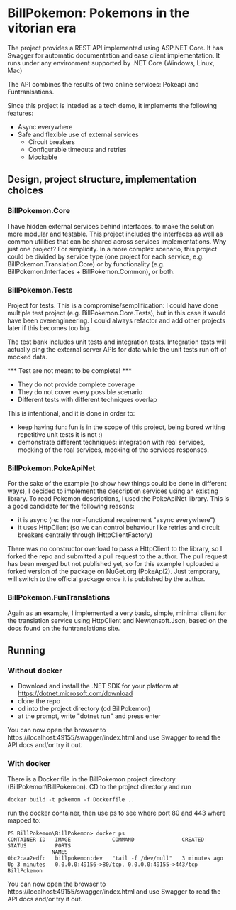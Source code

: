 # BillPokemon: Pokemons in the vitorian era

The project provides a REST API implemented using ASP.NET Core.
It has Swagger for automatic documentation and ease client implementation.
It runs under any environment supported by .NET Core (Windows, Linux, Mac)

The API combines the results of two online services: Pokeapi and Funtranlsations.

Since this project is inteded as a tech demo, it implements the following features:

- Async everywhere
- Safe and flexible use of external services 
    - Circuit breakers
    - Configurable timeouts and retries
    - Mockable


## Design, project structure, implementation choices


### BillPokemon.Core
I have hidden external services behind interfaces, to make the solution more modular and testable.
This project includes the interfaces as well as common utilities that can be shared across services implementations.
Why just one project? For simplicity. In a more complex scenario, this project could be divided by service type (one project for each service, e.g. BillPokemon.Translation.Core) or by functionality (e.g. BillPokemon.Interfaces + BillPokemon.Common), or both.

### BillPokemon.Tests
Project for tests. This is a compromise/semplification: I could have done multiple test project (e.g. BillPokemon.Core.Tests), but in this case it would have been overengineering. I could always refactor and add other projects later if this becomes too big.

The test bank includes unit tests and integration tests. Integration tests will actually ping the external server APIs for data while the unit tests run off of mocked data.

*** Test are not meant to be complete! ***
- They do not provide complete coverage
- They do not cover every possible scenario
- Different tests with different techniques overlap
 
 This is intentional, and it is done in order to:
 - keep having fun: fun is in the scope of this project, being bored writing repetitive unit tests it is not :)
 - demonstrate different techniques: integration with real services, mocking of the real services, mocking of the services responses.


### BillPokemon.PokeApiNet

For the sake of the example (to show how things could be done in different ways), I decided to implement the description services using an existing library. To read Pokemon descriptions, I used the PokeApiNet library.
This is a good candidate for the following reasons:
- it is async (re: the non-functional requirement "async everywhere")
- it uses HttpClient (so we can control behaviour like retries and circuit breakers centrally through IHttpClientFactory)

There was no constructor overload to pass a HttpClient to the library, so I forked the repo and submitted a pull request to the author. The pull request has been merged but not published yet, so for this example I uploaded a forked version of the package on NuGet.org (PokeApi2). Just temporary, will switch to the official package once it is published by the author.

### BillPokemon.FunTranslations

Again as an example, I implemented a very basic, simple, minimal client for the translation service using HttpClient and Newtonsoft.Json, based on the docs found on the funtranslations site.

## Running

### Without docker

- Download and install the .NET SDK for your platform at https://dotnet.microsoft.com/download
- clone the repo
- cd into the project directory (cd BillPokemon)
- at the prompt, write "dotnet run" and press enter

You can now open the browser to https://localhost:49155/swagger/index.html and use Swagger to read the API docs and/or try it out.

### With docker

There is a Docker file in the BillPokemon project directory (BillPokemon\BillPokemon). CD to the project directory and run 

```
docker build -t pokemon -f Dockerfile ..
```

run the docker container, then use ps to see where port 80 and 443 where mapped to:

```
PS BillPokemon\BillPokemon> docker ps
CONTAINER ID   IMAGE             COMMAND               CREATED         STATUS         PORTS
              NAMES
0bc2caa2edfc   billpokemon:dev   "tail -f /dev/null"   3 minutes ago   Up 3 minutes   0.0.0.0:49156->80/tcp, 0.0.0.0:49155->443/tcp   BillPokemon
```

You can now open the browser to https://localhost:49155/swagger/index.html and use Swagger to read the API docs and/or try it out.